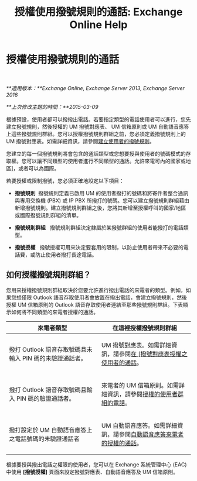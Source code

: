 ﻿---
title: '授權使用撥號規則的通話: Exchange Online Help'
TOCTitle: 授權使用撥號規則的通話
ms:assetid: 4c18bc07-f55c-42b7-81c1-729878aa93aa
ms:mtpsurl: https://technet.microsoft.com/zh-tw/library/JJ898499(v=EXCHG.150)
ms:contentKeyID: 51409192
ms.date: 05/23/2018
mtps_version: v=EXCHG.150
ms.translationtype: MT
---

# 授權使用撥號規則的通話

 

_**適用版本：**Exchange Online, Exchange Server 2013, Exchange Server 2016_

_**上次修改主題的時間：**2015-03-09_

根據預設，使用者都可以撥撥出電話。若要指定類型的電話使用者可以進行，您先建立撥號規則，然後授權的 UM 撥號對應表、 UM 信箱原則或 UM 自動語音應答上這些撥號規則群組。您可以授權撥號規則群組之前，您必須定義撥號規則上的 UM 撥號對應表。如需詳細資訊，請參閱[建立使用者的撥號規則](create-dialing-rules-for-users-exchange-2013-help.md)。

您建立的每一個撥號規則將會包含的通話類型或您想要授與使用者的號碼模式的存取權。您可以讓不同類型的使用者進行不同類型的通話。允許來電可內的國家或地區\]，或者可以為國際。

若要授權或限制撥號，您必須正確地設定以下項目：

  - **撥號規則**  撥號規則定義已啟用 UM 的使用者撥打的號碼和將寄件者整合通訊與專用交換機 (PBX) 或 IP PBX 所撥打的號碼。您可以建立撥號規則群組藉由新增撥號規則。建立撥號規則群組之後，您將其新增至授權呼叫的國家/地區或國際撥號規則群組的清單。

  - **撥號規則群組**   撥號規則群組決定隸屬於某撥號群組的使用者能撥打的電話類型。

  - **撥號授權**   撥號授權可用來決定要套用的限制，以防止使用者帶來不必要的電話費，或防止使用者撥打長途電話。

## 如何授權撥號規則群組？

您用來授權撥號規則群組取決於您要允許進行撥出電話的來電者的類型。例如，如果您想僅限 Outlook 語音存取使用者會放置在撥出電話，會建立撥號規則，然後授權 UM 信箱原則的 Outlook 語音存取使用者連結至那些撥號規則群組。下表顯示如何將不同類型的來電者授權的通話。


<table>
<colgroup>
<col style="width: 50%" />
<col style="width: 50%" />
</colgroup>
<thead>
<tr class="header">
<th>來電者類型</th>
<th>在這裡授權撥號規則群組</th>
</tr>
</thead>
<tbody>
<tr class="odd">
<td><p>撥打 Outlook 語音存取號碼且未輸入 PIN 碼的未驗證通話者。</p></td>
<td><p>UM 撥號對應表。如需詳細資訊，請參閱<a href="authorize-calls-for-users-in-a-dial-plan-exchange-2013-help.md">在 [撥號對應表授權之使用者的通話</a>。</p></td>
</tr>
<tr class="even">
<td><p>撥打 Outlook 語音存取號碼且輸入 PIN 碼的驗證通話者。</p></td>
<td><p>來電者的 UM 信箱原則。如需詳細資訊，請參閱<a href="authorize-calls-for-a-group-of-users-exchange-2013-help.md">授權的使用者群組的電話</a>。</p></td>
</tr>
<tr class="odd">
<td><p>撥打設定於 UM 自動語音應答上之電話號碼的未驗證通話者</p></td>
<td><p>UM 自動語音應答。如需詳細資訊，請參閱<a href="authorize-calls-for-auto-attendant-callers-exchange-2013-help.md">自動語音應答來電者的授權的通話</a>。</p></td>
</tr>
</tbody>
</table>


根據要授與撥出電話之權限的使用者，您可以在 Exchange 系統管理中心 (EAC) 中使用 **\[撥號授權\]** 頁面來設定撥號對應表、自動語音應答及 UM 信箱原則。

